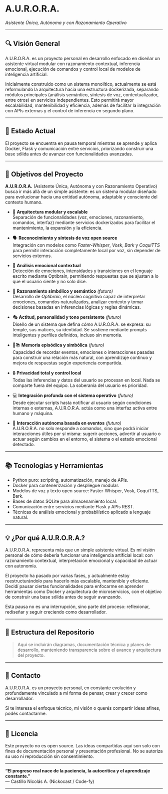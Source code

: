 # A.U.R.O.R.A.  
_Asistente Única, Autónoma y con Razonamiento Operativo_

---

## 🔍 Visión General

A.U.R.O.R.A. es un proyecto personal en desarrollo enfocado en diseñar un asistente virtual modular con razonamiento contextual, inferencia emocional, ejecución de comandos y control local de modelos de inteligencia artificial.

Inicialmente construido como un sistema monolítico, actualmente se está reformulando la arquitectura hacia una estructura dockerizada, separando módulos principales (análisis semántico, síntesis de voz, contextualizador, entre otros) en servicios independientes. Esto permitirá mayor escalabilidad, mantenibilidad y eficiencia, además de facilitar la integración con APIs externas y el control de inferencia en segundo plano.

---

## 🚀 Estado Actual

El proyecto se encuentra en pausa temporal mientras se aprende y aplica Docker, Flask y comunicación entre servicios, priorizando construir una base sólida antes de avanzar con funcionalidades avanzadas.

---

## 🎯 Objetivos del Proyecto

**A.U.R.O.R.A.** (Asistente Única, Autónoma y con Razonamiento Operativo) busca ir más allá de un simple asistente: es un sistema modular diseñado para evolucionar hacia una entidad autónoma, adaptable y consciente del contexto humano.

- 🧩 **Arquitectura modular y escalable**   
  Separación de funcionalidades (voz, emociones, razonamiento, comandos, interfaz) mediante servicios dockerizados para facilitar el mantenimiento, la expansión y la eficiencia.

- 🗣️ **Reconocimiento y síntesis de voz open source**  
  Integración con modelos como *Faster-Whisper*, *Vosk*, *Bark* y *CoquiTTS* para permitir interacción completamente local por voz, sin depender de servicios externos.

- 💬 **Análisis emocional contextual**  
  Detección de emociones, intensidades y transiciones en el lenguaje escrito mediante Optibrain, permitiendo respuestas que se ajustan a lo que el usuario siente y no solo dice.

- 🧠 **Razonamiento simbólico y semántico** *(futuro)*   
  Desarrollo de *Optibrain*, el núcleo cognitivo capaz de interpretar emociones, comandos naturalizados, analizar contexto y tomar decisiones basadas en inferencias lógicas y reglas dinámicas.

- 🎭 **Actitud, personalidad y tono persistente** *(futuro)*   
  Diseño de un sistema que defina *cómo* A.U.R.O.R.A. se expresa: su temple, sus matices, su identidad. Se sostiene mediante prompts inteligentes y perfiles definidos, incluso sin memoria.

- 🧠📚 **Memoria episódica y simbólica** *(futuro)*  
  Capacidad de recordar eventos, emociones o interacciones pasadas para construir una relación más natural, con aprendizaje continuo y mejora de respuestas según experiencia compartida.

- 🔒 **Privacidad total y control local**  
  Todas las inferencias y datos del usuario se procesan en local. Nada se comparte fuera del equipo. La soberanía del usuario es prioridad.

- 💻 **Integración profunda con el sistema operativo** *(futuro)*    
  Desde ejecutar scripts hasta notificar al usuario según condiciones internas o externas, A.U.R.O.R.A. actúa como una interfaz activa entre humano y máquina.
  
- 🧭 **Interacción autónoma basada en eventos** *(futuro)*  
  A.U.R.O.R.A. no solo responde a comandos, sino que podrá iniciar interacciones útiles por sí misma: sugerir acciones, advertir al usuario o actuar según cambios en el entorno, el sistema o el estado emocional detectado.

---

## 📚 Tecnologías y Herramientas

- Python puro: scripting, automatización, manejo de APIs.  
- Docker para contenerización y despliegue modular.  
- Modelos de voz y texto open source: Faster-Whisper, Vosk, CoquiTTS, Bark.  
- Bases de datos SQLite para almacenamiento local.  
- Comunicación entre servicios mediante Flask y APIs REST.  
- Técnicas de análisis emocional y probabilístico aplicado a lenguaje natural.

---

## 💡 ¿Por qué A.U.R.O.R.A.?

A.U.R.O.R.A. representa más que un simple asistente virtual. Es mi visión personal de cómo debería funcionar una inteligencia artificial local: con razonamiento contextual, interpretación emocional y capacidad de actuar con autonomía.

El proyecto ha pasado por varias fases, y actualmente estoy reestructurándolo para hacerlo más escalable, mantenible y eficiente. Decidí pausar ciertas funcionalidades para enfocarme en aprender herramientas como Docker y arquitectura de microservicios, con el objetivo de construir una base sólida antes de seguir avanzando.

Esta pausa no es una interrupción, sino parte del proceso: reflexionar, rediseñar y seguir creciendo como desarrollador.

---

## 📂 Estructura del Repositorio

> Aquí se incluirán diagramas, documentación técnica y planes de desarrollo, manteniendo transparencia sobre el avance y arquitectura del proyecto.

---
## 🤝 Contacto

A.U.R.O.R.A. es un proyecto personal, en constante evolución y profundamente vinculado a mi forma de pensar, crear y crecer como desarrollador.

Si te interesa el enfoque técnico, mi visión o querés compartir ideas afines, podés contactarme.

---
## 📄 Licencia

Este proyecto no es open source. Las ideas compartidas aquí son solo con fines de documentación personal y presentación profesional. No se autoriza su uso ni reproducción sin consentimiento.

---

**“El progreso real nace de la paciencia, la autocrítica y el aprendizaje constante.”**  
— Castillo Nicolás A. (Nickocast / Code-fy)

---
